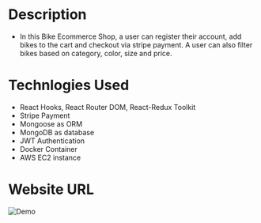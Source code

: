 # Description

- In this Bike Ecommerce Shop, a user can register their account, add bikes to the cart and checkout via stripe payment. A user can also filter bikes based on category, color, size and price.

# Technlogies Used

- React Hooks, React Router DOM, React-Redux Toolkit
- Stripe Payment
- Mongoose as ORM
- MongoDB as database
- JWT Authentication
- Docker Container
- AWS EC2 instance

# Website URL

![Demo](http://omi-bike.shop)
